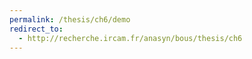 ```yaml
---
permalink: /thesis/ch6/demo
redirect_to:
  - http://recherche.ircam.fr/anasyn/bous/thesis/ch6
---
```

